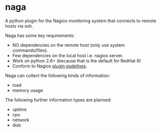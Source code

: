 naga
====

A python plugin for the Nagios monitoring system that connects to remote hosts
via ssh. 

Naga has some key requirements:
 * NO dependencies on the remote host (only use system commands/files).
 * Few dependencies on the local host i.e. nagios server.
 * Work on python 2.6+ (because that is the default for RedHat 6)
 * Conform to Nagios [plugin gudelines][pgl].

Naga can collect the following kinds of information:
 * load 
 * memory usage 

The following further information types are planned:
 * uptime
 * cpu
 * network
 * disk

[pgl]: http://nagiosplug.sourceforge.net/developer-guidelines.html

